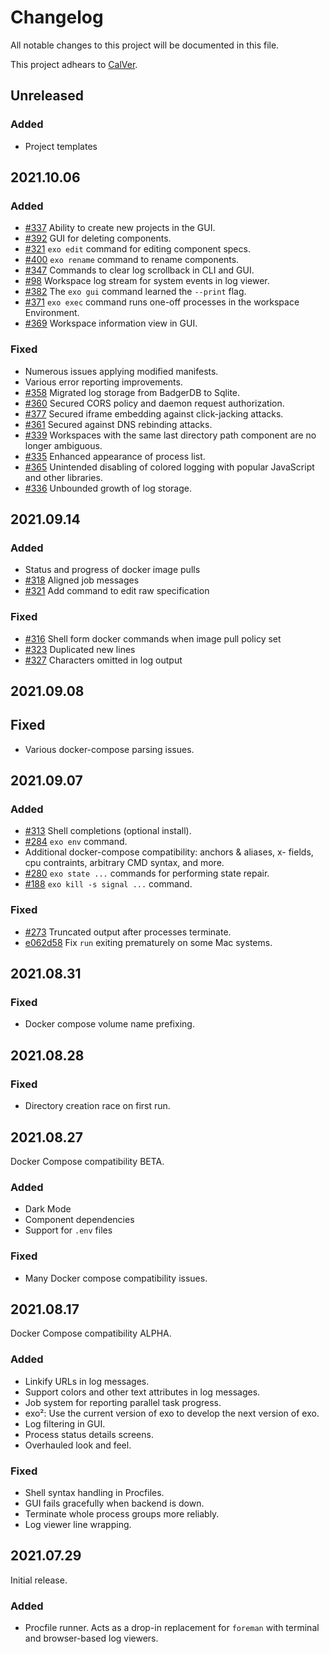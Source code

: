 # Changelog

All notable changes to this project will be documented in this file.

This project adhears to [CalVer](./doc/versioning.md).

## Unreleased

### Added

- Project templates


## 2021.10.06

### Added

- [#337](https://github.com/deref/exo/pull/337) Ability to create new projects in the GUI.
- [#392](https://github.com/deref/exo/pull/392) GUI for deleting components.
- [#321](https://github.com/deref/exo/pull/321) `exo edit` command for editing component specs.
- [#400](https://github.com/deref/exo/pull/400) `exo rename` command to rename components.
- [#347](https://github.com/deref/exo/issues/347) Commands to clear log scrollback in CLI and GUI.
- [#98](https://github.com/deref/exo/issues/98) Workspace log stream for system events in log viewer.
- [#382](https://github.com/deref/exo/pull/382) The `exo gui` command learned the `--print` flag.
- [#371](https://github.com/deref/exo/pull/371) `exo exec` command runs one-off
  processes in the workspace Environment.
- [#369](https://github.com/deref/exo/pull/369) Workspace information view in GUI.

### Fixed

- Numerous issues applying modified manifests.
- Various error reporting improvements.
- [#358](https://github.com/deref/exo/pull/358) Migrated log storage from
  BadgerDB to Sqlite.
- [#360](https://github.com/deref/exo/issues/360) Secured CORS policy and
  daemon request authorization.
- [#377](https://github.com/deref/exo/pull/377) Secured iframe embedding
  against click-jacking attacks.
- [#361](https://github.com/deref/exo/pull/361) Secured against DNS rebinding attacks.
- [#339](https://github.com/deref/exo/pull/339) Workspaces with the same last
  directory path component are no longer ambiguous.
- [#335](https://github.com/deref/exo/pull/335) Enhanced appearance of process list.
- [#365](https://github.com/deref/exo/pull/365) Unintended disabling of colored
  logging with popular JavaScript and other libraries.
- [#336](https://github.com/deref/exo/issues/336) Unbounded growth of log storage.


## 2021.09.14

### Added

- Status and progress of docker image pulls
- [#318](https://github.com/deref/exo/pull/318) Aligned job messages
- [#321](https://github.com/deref/exo/pull/321) Add command to edit raw specification

### Fixed

- [#316](https://github.com/deref/exo/pull/316) Shell form docker commands when image pull policy set
- [#323](https://github.com/deref/exo/pull/323) Duplicated new lines
- [#327](https://github.com/deref/exo/issues/327) Characters omitted in log output

## 2021.09.08

## Fixed

- Various docker-compose parsing issues.


## 2021.09.07

### Added

- [#313](https://github.com/deref/exo/pull/213) Shell completions (optional install).
- [#284](https://github.com/deref/exo/pull/284) `exo env` command.
- Additional docker-compose compatibility: anchors & aliases, x- fields, cpu
  contraints, arbitrary CMD syntax, and more.
- [#280](https://github.com/deref/exo/pull/280) `exo state ...` commands for performing state repair.
- [#188](https://github.com/deref/exo/issues/188) `exo kill -s signal ...` command.

### Fixed

- [#273](https://github.com/deref/exo/pull/273) Truncated output after processes terminate.
- [e062d58](https://github.com/deref/exo/commit/e062d589fec56fcbefc777444eb6d1ac4ddf0d7d) Fix `run` exiting prematurely on some Mac systems.


## 2021.08.31

### Fixed

- Docker compose volume name prefixing.

## 2021.08.28

### Fixed

- Directory creation race on first run.


## 2021.08.27

Docker Compose compatibility BETA.

### Added

- Dark Mode
- Component dependencies
- Support for `.env` files

### Fixed

- Many Docker compose compatibility issues.


## 2021.08.17

Docker Compose compatibility ALPHA.

### Added

- Linkify URLs in log messages.
- Support colors and other text attributes in log messages.
- Job system for reporting parallel task progress.
- exo²: Use the current version of exo to develop the next version of exo.
- Log filtering in GUI.
- Process status details screens.
- Overhauled look and feel.

### Fixed

- Shell syntax handling in Procfiles.
- GUI fails gracefully when backend is down.
- Terminate whole process groups more reliably.
- Log viewer line wrapping.


## 2021.07.29

Initial release.

### Added

- Procfile runner. Acts as a drop-in replacement for `foreman` with terminal
  and browser-based log viewers.
